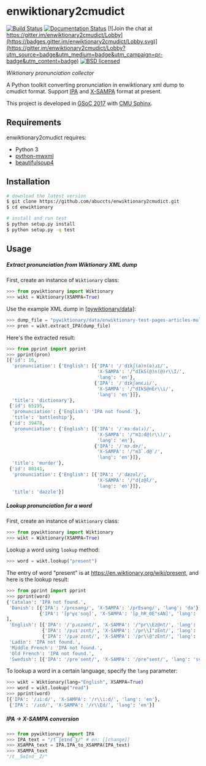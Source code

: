 enwiktionary2cmudict
====================

[![Build Status](https://travis-ci.org/abuccts/enwiktionary2cmudict.svg?branch=master)](https://travis-ci.org/abuccts/enwiktionary2cmudict)
[![Documentation Status](https://readthedocs.org/projects/enwiktionary2cmudict/badge/?version=latest)](http://enwiktionary2cmudict.readthedocs.io/en/latest/?badge=latest)
[![Join the chat at https://gitter.im/enwiktionary2cmudict/Lobby](https://badges.gitter.im/enwiktionary2cmudict/Lobby.svg)](https://gitter.im/enwiktionary2cmudict/Lobby?utm_source=badge&utm_medium=badge&utm_campaign=pr-badge&utm_content=badge)
[![BSD licensed](https://img.shields.io/badge/License-BSD-blue.svg)](LICENSE)

_Wiktionary pronunciation collector_

A Python toolkit converting pronunciation in enwiktionary xml dump to cmudict format. Support [IPA](https://en.wikipedia.org/wiki/International_Phonetic_Alphabet) and [X-SAMPA](https://en.wikipedia.org/wiki/X-SAMPA) format at present.

This project is developed in [GSoC 2017](https://summerofcode.withgoogle.com/dashboard/student/proposal/5169382905872384/) with [CMU Sphinx](https://cmusphinx.github.io/).

Requirements
------------
enwiktionary2cmudict requires:
* Python 3
* [python-mwxml](https://github.com/mediawiki-utilities/python-mwxml)
* [beautifulsoup4](https://www.crummy.com/software/BeautifulSoup/)

Installation
------------
```sh
# download the latest version
$ git clone https://github.com/abuccts/enwiktionary2cmudict.git
$ cd enwiktionary

# install and run test
$ python setup.py install
$ python setup.py -q test
```

Usage
-----

##### Extract pronunciation from Wiktionary XML dump

First, create an instance of `Wiktionary` class:
```py
>>> from pywiktionary import Wiktionary
>>> wikt = Wiktionary(XSAMPA=True)
```
Use the example XML dump in [[pywiktionary/data]](pywiktionary/data):
```py
>>> dump_file = "pywiktionary/data/enwiktionary-test-pages-articles-multistream.xml"
>>> pron = wikt.extract_IPA(dump_file)
```
Here's the extracted result:
```py
>>> from pprint import pprint
>>> pprint(pron)
[{'id': 16,
  'pronunciation': {'English': [{'IPA': '/ˈdɪkʃ(ə)n(ə)ɹɪ/',
                                 'X-SAMPA': '/"dIkS(@)n(@)r\\I/',
                                 'lang': 'en'},
                                {'IPA': '/ˈdɪkʃənɛɹi/',
                                 'X-SAMPA': '/"dIkS@nEr\\i/',
                                 'lang': 'en'}]},
  'title': 'dictionary'},
 {'id': 65195,
  'pronunciation': {'English': 'IPA not found.'},
  'title': 'battleship'},
 {'id': 39478,
  'pronunciation': {'English': [{'IPA': '/ˈmɜːdə(ɹ)/',
                                 'X-SAMPA': '/"m3:d@(r\\)/',
                                 'lang': 'en'},
                                {'IPA': '/ˈmɝ.dɚ/',
                                 'X-SAMPA': '/"m3`.d@`/',
                                 'lang': 'en'}]},
  'title': 'murder'},
 {'id': 80141,
  'pronunciation': {'English': [{'IPA': '/ˈdæzəl/',
                                 'X-SAMPA': '/"d{z@l/',
                                 'lang': 'en'}]},
  'title': 'dazzle'}]
```

##### Lookup pronunciation for a word

First, create an instance of `Wiktionary` class:
```py
>>> from pywiktionary import Wiktionary
>>> wikt = Wiktionary(XSAMPA=True)
```
Lookup a word using `lookup` method:
```py
>>> word = wikt.lookup("present")
```
The entry of word "present" is at https://en.wiktionary.org/wiki/present, and here is the lookup result:
```py
>>> from pprint import pprint
>>> pprint(word)
{'Catalan': 'IPA not found.',
 'Danish': [{'IPA': '/prɛsanɡ/', 'X-SAMPA': '/prEsang/', 'lang': 'da'},
            {'IPA': '[pʰʁ̥ɛˈsɑŋ]', 'X-SAMPA': '[p_hR_0E"sAN]', 'lang': 'da'}
],
 'English': [{'IPA': '/ˈpɹɛzənt/', 'X-SAMPA': '/"pr\\Ez@nt/', 'lang': 'en'},
             {'IPA': '/pɹɪˈzɛnt/', 'X-SAMPA': '/pr\\I"zEnt/', 'lang': 'en'},
             {'IPA': '/pɹəˈzɛnt/', 'X-SAMPA': '/pr\\@"zEnt/', 'lang': 'en'}],
 'Ladin': 'IPA not found.',
 'Middle French': 'IPA not found.',
 'Old French': 'IPA not found.',
 'Swedish': [{'IPA': '/preˈsent/', 'X-SAMPA': '/pre"sent/', 'lang': 'sv'}]}
```

To lookup a word in a certain language, specify the `lang` parameter:
```py
>>> wikt = Wiktionary(lang="English", XSAMPA=True)
>>> word = wikt.lookup("read")
>>> pprint(word)
[{'IPA': '/ɹiːd/', 'X-SAMPA': '/r\\i:d/', 'lang': 'en'},
 {'IPA': '/ɹɛd/', 'X-SAMPA': '/r\\Ed/', 'lang': 'en'}]
```

##### IPA -> X-SAMPA conversion
```py
>>> from pywiktionary import IPA
>>> IPA_text = "/t͡ʃeɪnd͡ʒ/" # en: [[change]]
>>> XSAMPA_text = IPA.IPA_to_XSAMPA(IPA_text)
>>> XSAMPA_text
"/t__SeInd__Z/"
```
